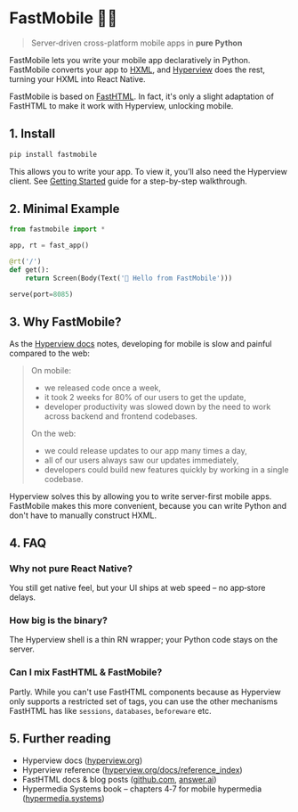 # FastMobile 🐍📱

> Server‑driven cross-platform mobile apps in **pure Python**

FastMobile lets you write your mobile app declaratively in Python. FastMobile converts your app to [HXML](https://hyperview.org/docs/guide_html), and [Hyperview](https://hyperview.org/) does the rest, turning your HXML into React Native.

FastMobile is based on [FastHTML](https://github.com/AnswerDotAI/fasthtml). In fact, it's only a slight adaptation of FastHTML to make it work with Hyperview, unlocking mobile.

## 1. Install
```bash
pip install fastmobile
```

This allows you to write your app. To view it, you’ll also need the Hyperview client. See [Getting Started](GettingStarted.md) guide for a step-by-step walkthrough.

## 2. Minimal Example
```python
from fastmobile import *

app, rt = fast_app()

@rt('/')
def get():
    return Screen(Body(Text('👋 Hello from FastMobile')))

serve(port=8085)
```

## 3. Why FastMobile?

As the [Hyperview docs](https://hyperview.org/docs/guide_introduction) notes, developing for mobile is slow and painful compared to the web:

> On mobile:
>- we released code once a week,
>- it took 2 weeks for 80% of our users to get the update,
>- developer productivity was slowed down by the need to work across backend and frontend codebases.
>
>On the web:
>- we could release updates to our app many times a day,
>- all of our users always saw our updates immediately,
>- developers could build new features quickly by working in a single codebase.

Hyperview solves this by allowing you to write server-first mobile apps. FastMobile makes this more convenient, because you can write Python and don't have to manually construct HXML.

## 4. FAQ

### Why not pure React Native?
You still get native feel, but your UI ships at web speed – no app‑store delays.

### How big is the binary?
The Hyperview shell is a thin RN wrapper; your Python code stays on the server.

### Can I mix FastHTML & FastMobile?
Partly. While you can't use FastHTML components because as Hyperview only supports a restricted set of tags, you can use the other mechanisms FastHTML has like `sessions`, `databases`, `beforeware` etc.

## 5. Further reading
- Hyperview docs ([hyperview.org](https://hyperview.org/))
- Hyperview reference ([hyperview.org/docs/reference_index](https://hyperview.org/docs/reference_index))
- FastHTML docs & blog posts ([github.com](https://github.com/AnswerDotAI/fasthtml), [answer.ai](https://www.answer.ai/posts/2024-08-03-fasthtml.html))
- Hypermedia Systems book – chapters 4‑7 for mobile hypermedia ([hypermedia.systems](https://hypermedia.systems/hyperview-a-mobile-hypermedia/))
